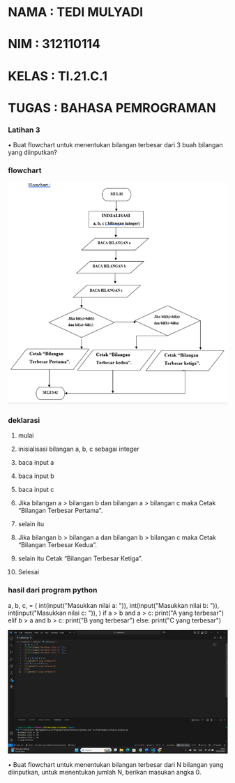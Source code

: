 # NAMA  : TEDI MULYADI
# NIM   : 312110114
# KELAS : TI.21.C.1
# TUGAS : BAHASA PEMROGRAMAN  

### Latihan 3

• Buat flowchart untuk menentukan bilangan terbesar
dari 3 buah bilangan yang diinputkan?  



### flowchart

![gambar](ss/1.png)  

### deklarasi

1.	mulai  

2.	inisialisasi bilangan a, b, c sebagai integer  

3.	baca input a  

4.	baca input b  

5.	baca input c  

6.	Jika bilangan a  >  bilangan b dan bilangan a > bilangan c maka Cetak “Bilangan Terbesar Pertama”.  

7.	selain itu  

8.	Jika bilangan b > bilangan a dan bilangan b > bilangan c maka Cetak “Bilangan Terbesar Kedua”.  

9.	selain itu Cetak “Bilangan Terbesar Ketiga”.  

10.	Selesai  

### hasil dari program python  

a, b, c, = (
    int(input("Masukkan nilai a: ")),
    int(input("Masukkan nilai b: ")),
    int(input("Masukkan nilai c: ")),
)
if a > b and a > c:
    print("A yang terbesar")
elif b > a and b > c:
    print("B yang terbesar")
else:
    print("C yang terbesar")  

![gambar](ss/2.png)  


• Buat flowchart untuk menentukan bilangan terbesar
dari N bilangan yang diinputkan, untuk menentukan
jumlah N, berikan masukan angka 0.
